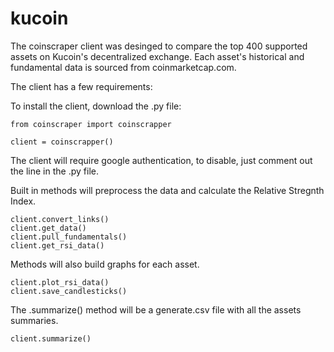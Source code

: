 # kucoin
The coinscraper client was desinged to compare the top 400 supported assets on Kucoin's decentralized exchange. Each asset's historical and fundamental data is sourced from coinmarketcap.com.  

The client has a few requirements:  

To install the client, download the .py file:

    from coinscraper import coinscrapper

    client = coinscrapper()

The client will require google authentication, to disable, just comment out the line in the .py file.

Built in methods will preprocess the data and calculate the Relative Stregnth Index. 

    client.convert_links()
    client.get_data()
    client.pull_fundamentals()
    client.get_rsi_data()

Methods will also build graphs for each asset. 

    client.plot_rsi_data()
    client.save_candlesticks()

The .summarize() method will be a generate.csv file with all the assets summaries.

    client.summarize()

